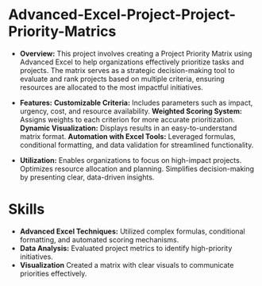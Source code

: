 # Advanced-Excel-Project-Project-Priority-Matrics

- **Overview:** This project involves creating a Project Priority Matrix using Advanced Excel to help organizations effectively prioritize tasks and projects. The matrix serves as a strategic decision-making tool to evaluate and rank projects based on multiple criteria, ensuring resources are allocated to the most impactful initiatives.


- **Features:**
    **Customizable Criteria:** Includes parameters such as impact, urgency, cost, and resource availability.
    **Weighted Scoring System:** Assigns weights to each criterion for more accurate prioritization.
    **Dynamic Visualization:** Displays results in an easy-to-understand matrix format.
    **Automation with Excel Tools:** Leveraged formulas, conditional formatting, and data validation for streamlined functionality.

- **Utilization:** 
Enables organizations to focus on high-impact projects.
Optimizes resource allocation and planning.
Simplifies decision-making by presenting clear, data-driven insights.


# Skills
- **Advanced Excel Techniques:** Utilized complex formulas, conditional formatting, and automated scoring mechanisms.
- **Data Analysis:** Evaluated project metrics to identify high-priority initiatives.
- **Visualization** Created a matrix with clear visuals to communicate priorities effectively.
